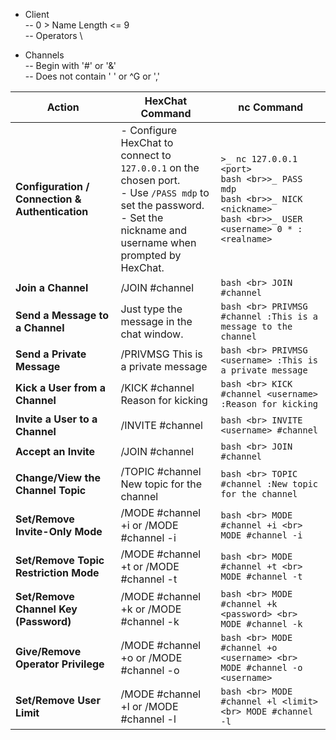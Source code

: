 - Client \
-- 0 > Name Length <= 9 \
-- Operators \

- Channels \
-- Begin with '#' or '&' \
-- Does not contain ' ' or ^G or ','


| **Action**                                    | **HexChat Command**                             | **nc Command**                                                                                                      |
|-----------------------------------------------|------------------------------------------------|---------------------------------------------------------------------------------------------------------------------|
| **Configuration / Connection & Authentication** | - Configure HexChat to connect to `127.0.0.1` on the chosen port. <br> - Use `/PASS mdp` to set the password. <br> - Set the nickname and username when prompted by HexChat. | ```>_ nc 127.0.0.1 <port> ``` <br> ```bash <br>>_ PASS mdp ``` <br> ```bash <br>>_ NICK <nickname> ``` <br> ```bash <br>>_ USER <username> 0 * :<realname> ``` |
| **Join a Channel**                            | /JOIN #channel                                  | ```bash <br> JOIN #channel ```                                                                                      |
| **Send a Message to a Channel**               | Just type the message in the chat window.       | ```bash <br> PRIVMSG #channel :This is a message to the channel ```                                                 |
| **Send a Private Message**                    | /PRIVMSG <username> This is a private message   | ```bash <br> PRIVMSG <username> :This is a private message ```                                                      |
| **Kick a User from a Channel**                | /KICK #channel <username> Reason for kicking    | ```bash <br> KICK #channel <username> :Reason for kicking ```                                                       |
| **Invite a User to a Channel**                | /INVITE <username> #channel                     | ```bash <br> INVITE <username> #channel ```                                                                         |
| **Accept an Invite**                          | /JOIN #channel                                  | ```bash <br> JOIN #channel ```                                                                                      |
| **Change/View the Channel Topic**             | /TOPIC #channel New topic for the channel       | ```bash <br> TOPIC #channel :New topic for the channel ```                                                          |
| **Set/Remove Invite-Only Mode**               | /MODE #channel +i or /MODE #channel -i          | ```bash <br> MODE #channel +i <br> MODE #channel -i ```                                                             |
| **Set/Remove Topic Restriction Mode**         | /MODE #channel +t or /MODE #channel -t          | ```bash <br> MODE #channel +t <br> MODE #channel -t ```                                                             |
| **Set/Remove Channel Key (Password)**         | /MODE #channel +k <password> or /MODE #channel -k | ```bash <br> MODE #channel +k <password> <br> MODE #channel -k ```                                                 |
| **Give/Remove Operator Privilege**            | /MODE #channel +o <username> or /MODE #channel -o <username> | ```bash <br> MODE #channel +o <username> <br> MODE #channel -o <username> ```                                      |
| **Set/Remove User Limit**                     | /MODE #channel +l <limit> or /MODE #channel -l  | ```bash <br> MODE #channel +l <limit> <br> MODE #channel -l ```                                                    |
